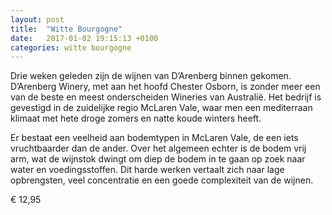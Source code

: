 ```yaml
---
layout: post
title:  "Witte Bourgogne"
date:   2017-01-02 19:15:13 +0100
categories: witte bourgogne
---
```


Drie weken geleden zijn de wijnen van D’Arenberg binnen gekomen. D’Arenberg Winery, met aan het hoofd Chester Osborn, is zonder meer een van de beste en meest onderscheiden Wineries van Australië. Het bedrijf is gevestigd in de zuidelijke regio McLaren Vale, waar men een mediterraan  klimaat met hete droge zomers en natte koude winters heeft.

Er bestaat een veelheid aan bodemtypen in McLaren Vale, de een iets vruchtbaarder dan de ander. Over het algemeen echter is de bodem vrij arm, wat de wijnstok dwingt om diep de bodem in te gaan op zoek naar water en voedingsstoffen. Dit harde werken vertaalt zich naar lage opbrengsten, veel concentratie en een goede complexiteit van de wijnen.

 € 12,95
